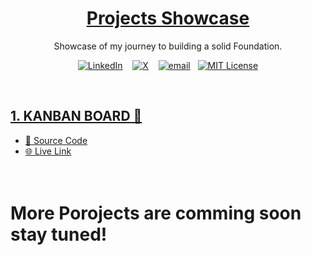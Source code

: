 <a href="#">
    <h1 align="center"> Projects Showcase </h1>
</a>

<p align="center">
    Showcase of my journey to building a solid Foundation.
</p>

<div align="center">

[![LinkedIn](https://img.shields.io/badge/@Sanket_singh-%230077B5.svg?logo=linkedin&logoColor=white)](https://linkedin.com/in/sanket-singh-5359732b8) &nbsp;&nbsp; [![X](https://img.shields.io/badge/@SanketS89137690-black.svg?logo=X&logoColor=white)](https://x.com/@SanketS89137690) &nbsp;&nbsp; [![email](https://img.shields.io/badge/vt118452@gmail.com-D14836?logo=gmail&logoColor=white)](mailto:vt118452@gmail.com) &nbsp;&nbsp;[![MIT License](https://img.shields.io/badge/License-MIT-green.svg)](https://choosealicense.com/licenses/mit/)

</div>
<br>

## [1. KANBAN BOARD 📄](https://github.com/sanketsingh01/Kanban-Project)

- [📝 Source Code](https://github.com/sanketsingh01/Kanban-Project)
- [🌐 Live Link](https://sanketsingh01.github.io/Kanban-Project/)
  <br>
  <br>
  <br>

# More Porojects are comming soon stay tuned!
